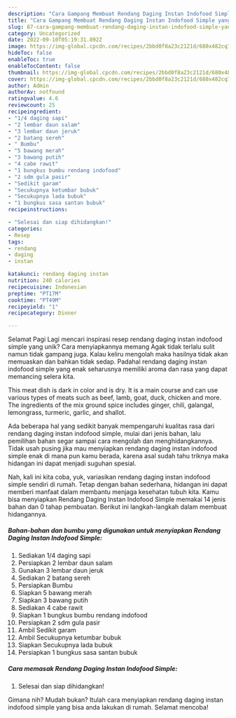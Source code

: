 ```yaml
---
description: "Cara Gampang Membuat Rendang Daging Instan Indofood Simple yang Lezat Sekali"
title: "Cara Gampang Membuat Rendang Daging Instan Indofood Simple yang Lezat Sekali"
slug: 87-cara-gampang-membuat-rendang-daging-instan-indofood-simple-yang-lezat-sekali
category: Uncategorized
date: 2022-09-10T05:19:31.892Z
image: https://img-global.cpcdn.com/recipes/2bbd0f8a23c2121d/680x482cq70/rendang-daging-instan-indofood-simple-foto-resep-utama.jpg
hideToc: false
enableToc: true
enableTocContent: false
thumbnail: https://img-global.cpcdn.com/recipes/2bbd0f8a23c2121d/680x482cq70/rendang-daging-instan-indofood-simple-foto-resep-utama.jpg
cover: https://img-global.cpcdn.com/recipes/2bbd0f8a23c2121d/680x482cq70/rendang-daging-instan-indofood-simple-foto-resep-utama.jpg
author: Admin
authorAv: notfound
ratingvalue: 4.6
reviewcount: 25
recipeingredient:
- "1/4 daging sapi"
- "2 lembar daun salam"
- "3 lembar daun jeruk"
- "2 batang sereh"
- " Bumbu"
- "5 bawang merah"
- "3 bawang putih"
- "4 cabe rawit"
- "1 bungkus bumbu rendang indofood"
- "2 sdm gula pasir"
- "Sedikit garam"
- "Secukupnya ketumbar bubuk"
- "Secukupnya lada bubuk"
- "1 bungkus sasa santan bubuk"
recipeinstructions:

- "Selesai dan siap dihidangkan!"
categories:
- Resep
tags:
- rendang
- daging
- instan

katakunci: rendang daging instan 
nutrition: 240 calories
recipecuisine: Indonesian
preptime: "PT17M"
cooktime: "PT49M"
recipeyield: "1"
recipecategory: Dinner

---
```



Selamat Pagi Lagi mencari inspirasi resep rendang daging instan indofood simple yang unik? Cara menyiapkannya memang Agak tidak terlalu sulit namun tidak gampang juga. Kalau keliru mengolah maka hasilnya tidak akan memuaskan dan bahkan tidak sedap. Padahal rendang daging instan indofood simple yang enak seharusnya memiliki aroma dan rasa yang dapat memancing selera kita.


This meat dish is dark in color and is dry. It is a main course and can use various types of meats such as beef, lamb, goat, duck, chicken and more. The ingredients of the mix ground spice includes ginger, chili, galangal, lemongrass, turmeric, garlic, and shallot.

Ada beberapa hal yang sedikit banyak mempengaruhi kualitas rasa dari rendang daging instan indofood simple, mulai dari jenis bahan, lalu pemilihan bahan segar sampai cara mengolah dan menghidangkannya. Tidak usah pusing jika mau menyiapkan rendang daging instan indofood simple enak di mana pun kamu berada, karena asal sudah tahu triknya maka hidangan ini dapat menjadi suguhan spesial.


Nah, kali ini kita coba, yuk, variasikan rendang daging instan indofood simple sendiri di rumah. Tetap dengan bahan sederhana, hidangan ini dapat memberi manfaat dalam membantu menjaga kesehatan tubuh kita. Kamu bisa menyiapkan Rendang Daging Instan Indofood Simple memakai 14 jenis bahan dan 0 tahap pembuatan. Berikut ini langkah-langkah dalam membuat hidangannya.

<!--inarticleads1-->

##### Bahan-bahan dan bumbu yang digunakan untuk menyiapkan Rendang Daging Instan Indofood Simple:

1. Sediakan 1/4 daging sapi
1. Persiapkan 2 lembar daun salam
1. Gunakan 3 lembar daun jeruk
1. Sediakan 2 batang sereh
1. Persiapkan  Bumbu
1. Siapkan 5 bawang merah
1. Siapkan 3 bawang putih
1. Sediakan 4 cabe rawit
1. Siapkan 1 bungkus bumbu rendang indofood
1. Persiapkan 2 sdm gula pasir
1. Ambil Sedikit garam
1. Ambil Secukupnya ketumbar bubuk
1. Siapkan Secukupnya lada bubuk
1. Persiapkan 1 bungkus sasa santan bubuk




<!--inarticleads2-->

##### Cara memasak Rendang Daging Instan Indofood Simple:


1. Selesai dan siap dihidangkan!



Gimana nih? Mudah bukan? Itulah cara menyiapkan rendang daging instan indofood simple yang bisa anda lakukan di rumah. Selamat mencoba!
